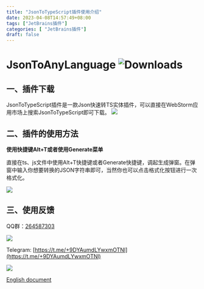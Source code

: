 ```yaml
---
title: "JsonToTypeScript插件使用介绍"
date: 2023-04-08T14:57:49+08:00
tags: ["JetBrains插件"]
categories: [ "JetBrains插件"]
draft: false
---
```


# JsonToAnyLanguage  ![Downloads](https://img.shields.io/jetbrains/plugin/d/com.rmondjone.jsontotypescript)

## 一、插件下载

JsonToTypeScript插件是一款Json快速转TS实体插件，可以直接在WebStorm应用市场上搜索JsonToTypeScript即可下载。
![](/images/jsontots_1.png)

## 二、插件的使用方法

**使用快捷键Alt+T或者使用Generate菜单**

直接在ts、js文件中使用Alt+T快捷键或者Generate快捷键，调起生成弹窗。在弹窗中输入你想要转换的JSON字符串即可，当然你也可以点击格式化按钮进行一次格式化。

![](/images/jsontots_2.png)

## 三、使用反馈

QQ群：[264587303](https://jq.qq.com/?_wv=1027&k=96R8fd5v)

![](/images/qq_ercode.jpeg)

Telegram: [https://t.me/+9DYAumdLYwxmOTNl](https://t.me/+9DYAumdLYwxmOTNl)

![](/images/tg_ercode.jpeg)

[English document](https://plugins.jetbrains.com/plugin/14393-jsontotypescript/instructions-for-use)
